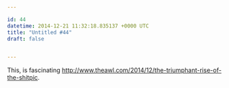 ```yaml
---

id: 44
datetime: 2014-12-21 11:32:18.835137 +0000 UTC
title: "Untitled #44"
draft: false


---
```


This, is fascinating http://www.theawl.com/2014/12/the-triumphant-rise-of-the-shitpic.
